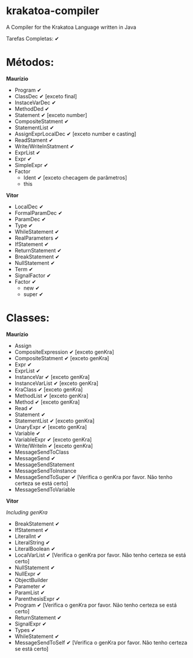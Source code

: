 # krakatoa-compiler
A Compiler for the Krakatoa Language written in Java

Tarefas Completas: ✔

Métodos:
================
**Maurízio**
* Program ✔
* ClassDec ✔ [exceto final]
* InstaceVarDec ✔
* MethodDed ✔
* Statement ✔ [exceto number]
* CompositeStatment ✔
* StatementList ✔
* AssignExprLocalDec ✔ [exceto number e casting]
* ReadStament  ✔
* Write/WritelnStatment ✔
* ExprList ✔
* Expr ✔
* SimpleExpr ✔
* Factor
    * Ident ✔ [exceto checagem de parâmetros]
    * this

**Vitor**
* LocalDec ✔
* FormalParamDec ✔
* ParamDec ✔
* Type ✔
* WhileStatement ✔
* RealParameters ✔
* IfStatement ✔
* ReturnStatement ✔
* BreakStatement ✔
* NullStatement ✔
* Term ✔
* SignalFactor ✔
* Factor ✔
    * new ✔
    * super ✔

Classes:
================

**Maurízio**
* Assign
* CompositeExpression ✔ [exceto genKra]
* CompositeStatment ✔ [exceto genKra]
* Expr ✔
* ExprList ✔
* InstanceVar ✔ [exceto genKra]
* InstanceVarList ✔ [exceto genKra]
* KraClass ✔ [exceto genKra]
* MethodList ✔ [exceto genKra]
* Method ✔ [exceto genKra]
* Read ✔
* Statement ✔
* StatementList ✔ [exceto genKra]
* UnaryExpr ✔ [exceto genKra]
* Variable ✔
* VariableExpr ✔ [exceto genKra]
* Write/Writeln ✔ [exceto genKra]
* MessageSendToClass
* MessageSend ✔
* MessageSendStatement
* MessageSendToInstance
* MessageSendToSuper ✔ [Verifica o genKra por favor. Não tenho certeza se está certo]
* MessageSendToVariable

**Vitor**

*Including genKra*
* BreakStatement ✔
* IfStatement ✔
* LiteralInt ✔
* LiteralString ✔
* LiteralBoolean ✔
* LocalVarList ✔ [Verifica o genKra por favor. Não tenho certeza se está certo]
* NullStatement ✔
* NullExpr ✔
* ObjectBuilder
* Parameter ✔
* ParamList ✔
* ParenthesisExpr ✔
* Program ✔ [Verifica o genKra por favor. Não tenho certeza se está certo]
* ReturnStatement ✔
* SignalExpr ✔
* Types ✔
* WhileStatement ✔
* MessageSendToSelf ✔ [Verifica o genKra por favor. Não tenho certeza se está certo]
